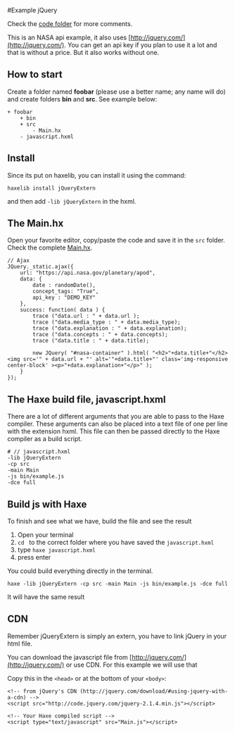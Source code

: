 #Example jQuery

Check the [code folder](https://github.com/MatthijsKamstra/haxejs/tree/master/06nasa/code) for more comments.

This is an NASA api example, it also uses [http://jquery.com/](http://jquery.com/).
You can get an api key if you plan to use it a lot and that is without a price.
But it also works without one.

## How to start

Create a folder named **foobar** (please use a better name; any name will do) and create folders **bin** and **src**.
See example below:

```
+ foobar
	+ bin
	+ src
		- Main.hx
	- javascript.hxml
```

## Install

Since its put on haxelib, you can install it using the command:

	haxelib install jQueryExtern

and then add `-lib jQueryExtern` in the hxml.



## The Main.hx

Open your favorite editor, copy/paste the code and save it in the `src` folder. 
Check the complete [Main.hx](https://github.com/MatthijsKamstra/haxejs/tree/master/06nasa/code/src/Main.hx).

```
// Ajax
JQuery._static.ajax({
	url: "https://api.nasa.gov/planetary/apod",
	data: {
		date : randomDate(),
		concept_tags: "True",
		api_key : "DEMO_KEY"
	},
	success: function( data ) {
		trace ("data.url : " + data.url );
		trace ("data.media_type : " + data.media_type);
		trace ("data.explanation : " + data.explanation);
		trace ("data.concepts : " + data.concepts);
		trace ("data.title : " + data.title);
		
		new JQuery( "#nasa-container" ).html( "<h2>"+data.title+"</h2><img src='" + data.url + "' alt='"+data.title+"' class='img-responsive center-block' ><p>"+data.explanation+"</p>" );
	}
});
```



## The Haxe build file, javascript.hxml

There are a lot of different arguments that you are able to pass to the Haxe compiler.
These arguments can also be placed into a text file of one per line with the extension hxml. This file can then be passed directly to the Haxe compiler as a build script.

```
# // javascript.hxml
-lib jQueryExtern
-cp src
-main Main
-js bin/example.js
-dce full
```


## Build js with Haxe

To finish and see what we have, build the file and see the result

1. Open your terminal
2. `cd ` to the correct folder where you have saved the `javascript.hxml` 
3. type `haxe javascript.hxml`
4. press enter


You could build everything directly in the terminal.

```
haxe -lib jQueryExtern -cp src -main Main -js bin/example.js -dce full
```

It will have the same result



## CDN

Remember jQueryExtern is simply an extern, you have to link jQuery in your html file.

You can download the javascript file from [http://jquery.com/](http://jquery.com/) or use CDN.
For this example we will use that


Copy this in the `<head>` or at the bottom of your `<body>`:

```
<!-- from jQuery's CDN (http://jquery.com/download/#using-jquery-with-a-cdn) -->
<script src="http://code.jquery.com/jquery-2.1.4.min.js"></script>

<!-- Your Haxe compiled script -->
<script type="text/javascript" src="Main.js"></script>
```